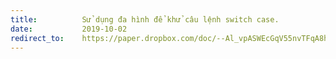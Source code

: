 ```yaml
---
title:          Sử dụng đa hình để khử câu lệnh switch case.
date:           2019-10-02
redirect_to:    https://paper.dropbox.com/doc/--Al_vpASWEcGqV55nvTFqA8hwAQ-drv0o14PVZKRahUUtocCC
---
```


